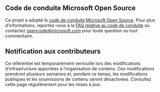 ## <a name="microsoft-open-source-code-of-conduct"></a>Code de conduite Microsoft Open Source

Ce projet a adopté le [code de conduite Microsoft Open Source](https://opensource.microsoft.com/codeofconduct/). Pour plus d’informations, reportez-vous à la [FAQ relative au code de conduite](https://opensource.microsoft.com/codeofconduct/faq/) ou contactez [opencode@microsoft.com](mailto:opencode@microsoft.com) pour toute question ou tout commentaire.

## <a name="notice-to-contributors"></a>Notification aux contributeurs

Ce référentiel est temporairement verrouillé lors des modifications d’infrastructure apportées à l’organisation de contenu. Ces modifications prendront plusieurs semaines et, pendant ce temps, les modifications publiques et les soumissions de contenu seront désactivées. Consultez cette page régulièrement pour les mises à jour.
